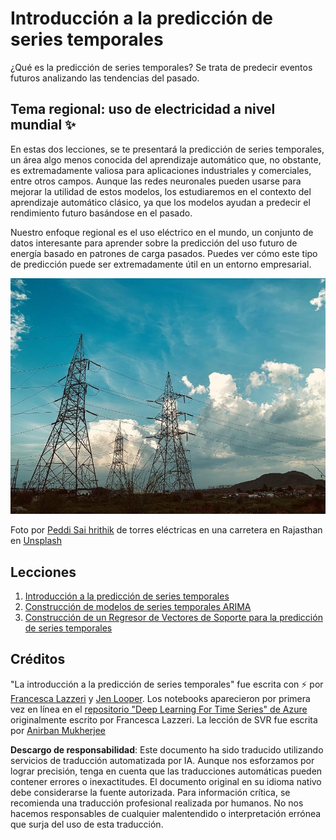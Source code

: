 # Introducción a la predicción de series temporales

¿Qué es la predicción de series temporales? Se trata de predecir eventos futuros analizando las tendencias del pasado.

## Tema regional: uso de electricidad a nivel mundial ✨

En estas dos lecciones, se te presentará la predicción de series temporales, un área algo menos conocida del aprendizaje automático que, no obstante, es extremadamente valiosa para aplicaciones industriales y comerciales, entre otros campos. Aunque las redes neuronales pueden usarse para mejorar la utilidad de estos modelos, los estudiaremos en el contexto del aprendizaje automático clásico, ya que los modelos ayudan a predecir el rendimiento futuro basándose en el pasado.

Nuestro enfoque regional es el uso eléctrico en el mundo, un conjunto de datos interesante para aprender sobre la predicción del uso futuro de energía basado en patrones de carga pasados. Puedes ver cómo este tipo de predicción puede ser extremadamente útil en un entorno empresarial.

![red eléctrica](../../../translated_images/electric-grid.0c21d5214db09ffae93c06a87ca2abbb9ba7475ef815129c5b423d7f9a7cf136.es.jpg)

Foto por [Peddi Sai hrithik](https://unsplash.com/@shutter_log?utm_source=unsplash&utm_medium=referral&utm_content=creditCopyText) de torres eléctricas en una carretera en Rajasthan en [Unsplash](https://unsplash.com/s/photos/electric-india?utm_source=unsplash&utm_medium=referral&utm_content=creditCopyText)

## Lecciones

1. [Introducción a la predicción de series temporales](1-Introduction/README.md)
2. [Construcción de modelos de series temporales ARIMA](2-ARIMA/README.md)
3. [Construcción de un Regresor de Vectores de Soporte para la predicción de series temporales](3-SVR/README.md)

## Créditos

"La introducción a la predicción de series temporales" fue escrita con ⚡️ por [Francesca Lazzeri](https://twitter.com/frlazzeri) y [Jen Looper](https://twitter.com/jenlooper). Los notebooks aparecieron por primera vez en línea en el [repositorio "Deep Learning For Time Series" de Azure](https://github.com/Azure/DeepLearningForTimeSeriesForecasting) originalmente escrito por Francesca Lazzeri. La lección de SVR fue escrita por [Anirban Mukherjee](https://github.com/AnirbanMukherjeeXD)

**Descargo de responsabilidad**:
Este documento ha sido traducido utilizando servicios de traducción automatizada por IA. Aunque nos esforzamos por lograr precisión, tenga en cuenta que las traducciones automáticas pueden contener errores o inexactitudes. El documento original en su idioma nativo debe considerarse la fuente autorizada. Para información crítica, se recomienda una traducción profesional realizada por humanos. No nos hacemos responsables de cualquier malentendido o interpretación errónea que surja del uso de esta traducción.